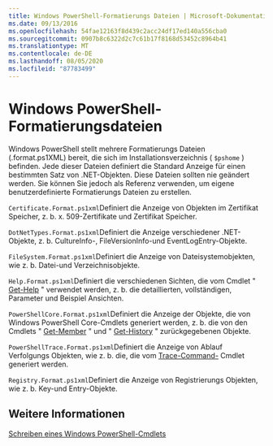 ```yaml
---
title: Windows PowerShell-Formatierungs Dateien | Microsoft-Dokumentation
ms.date: 09/13/2016
ms.openlocfilehash: 54fae12163f8d439c2acc24df17ed140a556cba0
ms.sourcegitcommit: 0907b8c6322d2c7c61b17f8168d53452c8964b41
ms.translationtype: MT
ms.contentlocale: de-DE
ms.lasthandoff: 08/05/2020
ms.locfileid: "87783499"
---
```

# <a name="windows-powershell-formatting-files"></a>Windows PowerShell-Formatierungsdateien

Windows PowerShell stellt mehrere Formatierungs Dateien (.format.ps1XML) bereit, die sich im Installationsverzeichnis ( `$pshome` ) befinden. Jede dieser Dateien definiert die Standard Anzeige für einen bestimmten Satz von .NET-Objekten. Diese Dateien sollten nie geändert werden. Sie können Sie jedoch als Referenz verwenden, um eigene benutzerdefinierte Formatierungs Dateien zu erstellen.

`Certificate.Format.ps1xml`Definiert die Anzeige von Objekten im Zertifikat Speicher, z. b. x. 509-Zertifikate und Zertifikat Speicher.

`DotNetTypes.Format.ps1xml`Definiert die Anzeige verschiedener .NET-Objekte, z. b. CultureInfo-, FileVersionInfo-und EventLogEntry-Objekte.

`FileSystem.Format.ps1xml`Definiert die Anzeige von Dateisystemobjekten, wie z. b. Datei-und Verzeichnisobjekte.

`Help.Format.ps1xml`Definiert die verschiedenen Sichten, die vom Cmdlet " [Get-Help](/powershell/module/Microsoft.PowerShell.Core/Get-Help) " verwendet werden, z. b. die detaillierten, vollständigen, Parameter und Beispiel Ansichten.

`PowerShellCore.Format.ps1xml`Definiert die Anzeige der Objekte, die von Windows PowerShell Core-Cmdlets generiert werden, z. b. die von den Cmdlets " [Get-Member](/powershell/module/Microsoft.PowerShell.Utility/Get-Member) " und " [Get-History](/powershell/module/Microsoft.PowerShell.Core/Get-History) " zurückgegebenen Objekte.

`PowerShellTrace.Format.ps1xml`Definiert die Anzeige von Ablauf Verfolgungs Objekten, wie z. b. die, die vom [Trace-Command-](/powershell/module/Microsoft.PowerShell.Utility/Trace-Command) Cmdlet generiert werden.

`Registry.Format.ps1xml`Definiert die Anzeige von Registrierungs Objekten, wie z. b. Key-und Entry-Objekte.

## <a name="see-also"></a>Weitere Informationen

[Schreiben eines Windows PowerShell-Cmdlets](../cmdlet/writing-a-windows-powershell-cmdlet.md)
